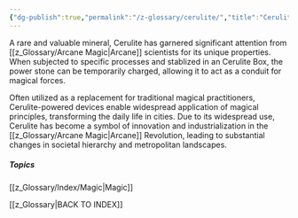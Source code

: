 ```yaml
---
{"dg-publish":true,"permalink":"/z-glossary/cerulite/","title":"Cerulite","hide":true,"dgShowInlineTitle":true,"noteIcon":""}
---
```


A rare and valuable mineral, Cerulite has garnered significant attention from [[z_Glossary/Arcane Magic\|Arcane]] scientists for its unique properties. When subjected to specific processes and stablized in an Cerulite Box, the power stone can be temporarily charged, allowing it to act as a conduit for magical forces.

Often utilized as a replacement for traditional magical practitioners, Cerulite-powered devices enable widespread application of magical principles, transforming the daily life in cities. Due to its widespread use, Cerulite has become a symbol of innovation and industrialization in the [[z_Glossary/Arcane Magic\|Arcane]] Revolution, leading to substantial changes in societal hierarchy and metropolitan landscapes.

##### Topics
[[z_Glossary/Index/Magic\|Magic]]


[[z_Glossary\|BACK TO INDEX]]